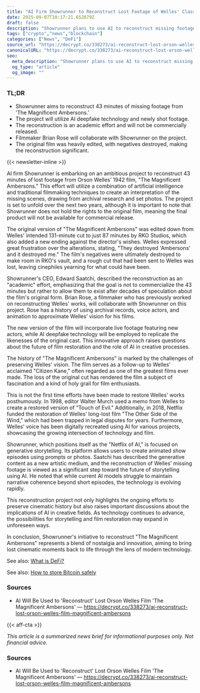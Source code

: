 ```yaml
---
title: "AI Firm Showrunner to Reconstruct Lost Footage of Welles' Classic"
date: 2025-09-07T10:17:21.652879Z
draft: false
description: "Showrunner plans to use AI to reconstruct missing footage from Orson Welles' 1942 film, 'The Magnificent Ambersons,' for academic purposes."
tags: ["crypto","news","blockchain"]
categories: ["News", "DeFi"]
source_url: "https://decrypt.co/338273/ai-reconstruct-lost-orson-welles-film-magnificent-ambersons"
canonicalURL: "https://decrypt.co/338273/ai-reconstruct-lost-orson-welles-film-magnificent-ambersons"
seo:
  meta_description: "Showrunner plans to use AI to reconstruct missing footage from Orson Welles' 1942 film, 'The Magnificent Ambersons,' for academic purposes."
  og_type: "article"
  og_image: ""
---
```


### TL;DR
- Showrunner aims to reconstruct 43 minutes of missing footage from 'The Magnificent Ambersons.'
- The project will utilize AI deepfake technology and newly shot footage.
- The reconstruction is an academic effort and will not be commercially released.
- Filmmaker Brian Rose will collaborate with Showrunner on the project.
- The original film was heavily edited, with negatives destroyed, making the reconstruction significant.

{{< newsletter-inline >}}

AI firm Showrunner is embarking on an ambitious project to reconstruct 43 minutes of lost footage from Orson Welles’ 1942 film, "The Magnificent Ambersons." This effort will utilize a combination of artificial intelligence and traditional filmmaking techniques to create an interpretation of the missing scenes, drawing from archival research and set photos. The project is set to unfold over the next two years, although it is important to note that Showrunner does not hold the rights to the original film, meaning the final product will not be available for commercial release.

The original version of "The Magnificent Ambersons" was edited down from Welles' intended 131-minute cut to just 87 minutes by RKO Studios, which also added a new ending against the director's wishes. Welles expressed great frustration over the alterations, stating, "They destroyed 'Ambersons' and it destroyed me." The film's negatives were ultimately destroyed to make room in RKO's vault, and a rough cut that had been sent to Welles was lost, leaving cinephiles yearning for what could have been.

Showrunner's CEO, Edward Saatchi, described the reconstruction as an "academic" effort, emphasizing that the goal is not to commercialize the 43 minutes but rather to allow them to exist after decades of speculation about the film's original form. Brian Rose, a filmmaker who has previously worked on reconstructing Welles' works, will collaborate with Showrunner on this project. Rose has a history of using archival records, voice actors, and animation to approximate Welles’ vision for his films.

The new version of the film will incorporate live footage featuring new actors, while AI deepfake technology will be employed to replicate the likenesses of the original cast. This innovative approach raises questions about the future of film restoration and the role of AI in creative processes.

The history of "The Magnificent Ambersons" is marked by the challenges of preserving Welles' vision. The film serves as a follow-up to Welles’ acclaimed "Citizen Kane," often regarded as one of the greatest films ever made. The loss of the original cut has rendered the film a subject of fascination and a kind of holy grail for film enthusiasts.

This is not the first time efforts have been made to restore Welles' works posthumously. In 1998, editor Walter Murch used a memo from Welles to create a restored version of "Touch of Evil." Additionally, in 2018, Netflix funded the restoration of Welles’ long-lost film "The Other Side of the Wind," which had been trapped in legal disputes for years. Furthermore, Welles' voice has been digitally recreated using AI for various projects, showcasing the growing intersection of technology and film.

Showrunner, which positions itself as the "Netflix of AI," is focused on generative storytelling. Its platform allows users to create animated show episodes using prompts or photos. Saatchi has described the generative content as a new artistic medium, and the reconstruction of Welles’ missing footage is viewed as a significant step toward the future of storytelling using AI. He noted that while current AI models struggle to maintain narrative coherence beyond short episodes, the technology is evolving rapidly.

This reconstruction project not only highlights the ongoing efforts to preserve cinematic history but also raises important discussions about the implications of AI in creative fields. As technology continues to advance, the possibilities for storytelling and film restoration may expand in unforeseen ways. 

In conclusion, Showrunner's initiative to reconstruct "The Magnificent Ambersons" represents a blend of nostalgia and innovation, aiming to bring lost cinematic moments back to life through the lens of modern technology.

See also: [What is DeFi?](/pages/what-is-defi/)

See also: [How to store Bitcoin safely](/pages/how-to-store-bitcoin-safely/)

### Sources
- AI Will Be Used to 'Reconstruct' Lost Orson Welles Film 'The Magnificent Ambersons' — https://decrypt.co/338273/ai-reconstruct-lost-orson-welles-film-magnificent-ambersons

{{< aff-cta >}}

_This article is a summarized news brief for informational purposes only. Not financial advice._

### Sources
- AI Will Be Used to 'Reconstruct' Lost Orson Welles Film 'The Magnificent Ambersons' — https://decrypt.co/338273/ai-reconstruct-lost-orson-welles-film-magnificent-ambersons

